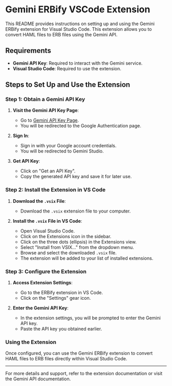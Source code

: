 # Gemini ERBify VSCode Extension

This README provides instructions on setting up and using the Gemini ERBify extension for Visual Studio Code. This extension allows you to convert HAML files to ERB files using the Gemini API.

## Requirements

- **Gemini API Key**: Required to interact with the Gemini service.
- **Visual Studio Code**: Required to use the extension.

## Steps to Set Up and Use the Extension

### Step 1: Obtain a Gemini API Key

1. **Visit the Gemini API Key Page**:
   - Go to [Gemini API Key Page](https://ai.google.dev/gemini-api/docs/api-key).
   - You will be redirected to the Google Authentication page.

2. **Sign In**:
   - Sign in with your Google account credentials.
   - You will be redirected to Gemini Studio.

3. **Get API Key**:
   - Click on "Get an API Key".
   - Copy the generated API key and save it for later use.

### Step 2: Install the Extension in VS Code

1. **Download the `.vsix` File**:
   - Download the `.vsix` extension file to your computer.

2. **Install the `.vsix` File in VS Code**:
   - Open Visual Studio Code.
   - Click on the Extensions icon in the sidebar.
   - Click on the three dots (ellipsis) in the Extensions view.
   - Select "Install from VSIX..." from the dropdown menu.
   - Browse and select the downloaded `.vsix` file.
   - The extension will be added to your list of installed extensions.

### Step 3: Configure the Extension

1. **Access Extension Settings**:
   - Go to the ERBify extension in VS Code.
   - Click on the "Settings" gear icon.

2. **Enter the Gemini API Key**:
   - In the extension settings, you will be prompted to enter the Gemini API key.
   - Paste the API key you obtained earlier.

### Using the Extension

Once configured, you can use the Gemini ERBify extension to convert HAML files to ERB files directly within Visual Studio Code.

---

For more details and support, refer to the extension documentation or visit the Gemini API documentation.
